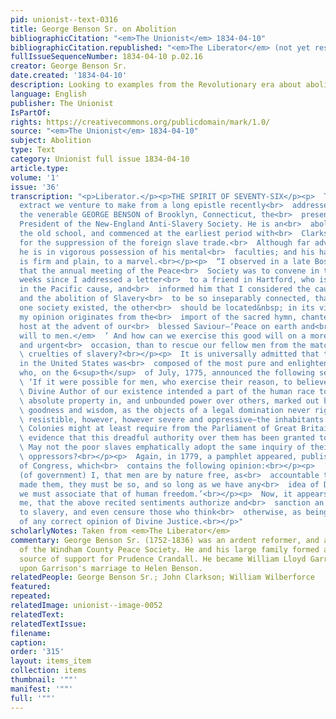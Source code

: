 ```yaml
---
pid: unionist--text-0316
title: George Benson Sr. on Abolition
bibliographicCitation: "<em>The Unionist</em> 1834-04-10"
bibliographicCitation.republished: "<em>The Liberator</em> (not yet researched)"
fullIssueSequenceNumber: 1834-04-10 p.02.16
creator: George Benson Sr.
date.created: '1834-04-10'
description: Looking to examples from the Revolutionary era about abolition
language: English
publisher: The Unionist
IsPartOf: 
rights: https://creativecommons.org/publicdomain/mark/1.0/
source: "<em>The Unionist</em> 1834-04-10"
subject: Abolition
type: Text
category: Unionist full issue 1834-04-10
article.type: 
volume: '1'
issue: '36'
transcription: "<p>Liberator.</p><p>THE SPIRIT OF SEVENTY-SIX</p><p>  The following
  extract we venture to make from a long epistle recently<br>  addressed to us, by
  the venerable GEORGE BENSON of Brooklyn, Connecticut, the<br>  present estimable
  President of the New-England Anti-Slavery Society. He is an<br>  abolitionist of
  the old school, and commenced at the earliest period with<br>  Clarkson and Wilberforce,
  for the suppression of the foreign slave trade.<br>  Although far advanced in years,
  he is in vigorous possession of his mental<br>  faculties; and his hand writing
  is firm and plain, to a marvel.<br></p><p>  “I observed in a late Boston paper,
  that the annual meeting of the Peace<br>  Society was to convene in that city. Several
  weeks since I addressed a letter<br>  to a friend in Hartford, who is actively engaged
  in the Pacific cause, and<br>  informed him that I considered the cause of Peace
  and the abolition of Slavery<br>  to be so inseparably connected, that wherever
  one society existed, the other<br>  should be located&nbsp; in its vicinity; and
  my opinion originates from the<br>  import of the sacred hymn, chanted by the angelic
  host at the advent of our<br>  blessed Saviour—‘Peace on earth and<br>  <em>good
  will to men.</em>  ’ And how can we exercise this good will on a more important
  and urgent<br>  occasion, than to rescue our fellow men from the matchless and oppressive<br>
  \ cruelties of slavery?<br></p><p>  It is universally admitted that the first Congress
  in the United States was<br>  composed of the most pure and enlightened citizens,
  who, on the 6<sup>th</sup>  of July, 1775, announced the following sentiments:<br></p><p>
  \ ‘If it were possible for men, who exercise their reason, to believe that the<br>
  \ Divine Author of our existence intended a part of the human race to hold an<br>
  \ absolute property in, and unbounded power over others, marked out by infinite<br>
  \ goodness and wisdom, as the objects of a legal domination never rightfully<br>
  \ resistible, however, however severe and oppressive—the inhabitants of these<br>
  \ Colonies might at least require from the Parliament of Great Britain, some<br>
  \ evidence that this dreadful authority over them has been granted to that<br>  body.’<br></p><p>
  \ May not the poor slaves emphatically adopt the same inquiry of their lordly<br>
  \ oppressors?<br></p><p>  Again, in 1779, a pamphlet appeared, published by order
  of Congress, which<br>  contains the following opinion:<br></p><p>  ‘The great principle
  (of government) I, that men are by nature free, as<br>  accountable to Him that
  made them, they must be so, and so long as we have any<br>  idea of Divine Justice,
  we must associate that of human freedom.’<br></p><p>  Now, it appears evident to
  me, that the above recited sentiments authorize and<br>  sanction an avowed opposition
  to slavery, and even censure those who think<br>  otherwise, as being destitute
  of any correct opinion of Divine Justice.<br></p>"
scholarlyNotes: Taken from <em>The Liberator</em>
commentary: George Benson Sr. (1752-1836) was an ardent reformer, and a co-founder
  of the Windham County Peace Society. He and his large family formed an important
  source of support for Prudence Crandall. He became William Lloyd Garrison's father-in-law
  upon Garrison's marriage to Helen Benson.
relatedPeople: George Benson Sr.; John Clarkson; William Wilberforce
featured: 
repeated: 
relatedImage: unionist--image-0052
relatedText: 
relatedTextIssue: 
filename: 
caption: 
order: '315'
layout: items_item
collection: items
thumbnail: '""'
manifest: '""'
full: '""'
---
```

